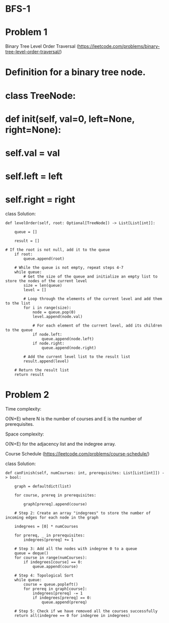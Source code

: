 # BFS-1
# Problem 1
Binary Tree Level Order Traversal (https://leetcode.com/problems/binary-tree-level-order-traversal/)
# Definition for a binary tree node.
# class TreeNode:
#     def __init__(self, val=0, left=None, right=None):
#         self.val = val
#         self.left = left
#         self.right = right
class Solution: 

    def levelOrder(self, root: Optional[TreeNode]) -> List[List[int]]:

        queue = []

        result = []
    
    # If the root is not null, add it to the queue
        if root:
            queue.append(root)

        # While the queue is not empty, repeat steps 4-7
        while queue:
            # Get the size of the queue and initialize an empty list to store the nodes of the current level
            size = len(queue)
            level = []
            
            # Loop through the elements of the current level and add them to the list
            for i in range(size):
                node = queue.pop(0)
                level.append(node.val)
                
                # For each element of the current level, add its children to the queue
                if node.left:
                    queue.append(node.left)
                if node.right:
                    queue.append(node.right)
            
            # Add the current level list to the result list
            result.append(level)

        # Return the result list
        return result

# Problem 2
Time complexity:

O(N+E) where N is the number of courses and E is the number of prerequisites.

Space complexity:

O(N+E) for the adjacency list and the indegree array.

Course Schedule (https://leetcode.com/problems/course-schedule/)

class Solution:

    def canFinish(self, numCourses: int, prerequisites: List[List[int]]) -> bool:

        graph = defaultdict(list)

        for course, prereq in prerequisites:

            graph[prereq].append(course)
        
        # Step 2: Create an array "indegrees" to store the number of incoming edges for each node in the graph

        indegrees = [0] * numCourses

        for prereq, _ in prerequisites:
            indegrees[prereq] += 1
        
        # Step 3: Add all the nodes with indegree 0 to a queue
        queue = deque()
        for course in range(numCourses):
            if indegrees[course] == 0:
                queue.append(course)
        
        # Step 4: Topological Sort
        while queue:
            course = queue.popleft()
            for prereq in graph[course]:
                indegrees[prereq] -= 1
                if indegrees[prereq] == 0:
                    queue.append(prereq)
        
        # Step 5: Check if we have removed all the courses successfully
        return all(indegree == 0 for indegree in indegrees)


